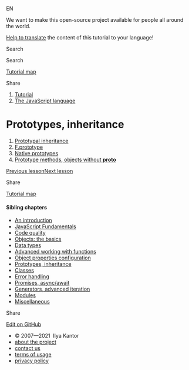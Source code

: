 EN

<!-- -->

We want to make this open-source project available for people all around the world.

[Help to translate](https://javascript.info/translate) the content of this tutorial to your language!

Search

Search

<a href="/tutorial/map" class="map"><span class="map__text">Tutorial map</span></a>

<span class="share-icons__title">Share</span><a href="https://twitter.com/share?url=https%3A%2F%2Fjavascript.info%2Fprototypes" class="share share_tw"></a><a href="https://www.facebook.com/sharer/sharer.php?s=100&amp;p%5Burl%5D=https%3A%2F%2Fjavascript.info%2Fprototypes" class="share share_fb"></a>

1.  <a href="/" class="breadcrumbs__link"><span class="breadcrumbs__hidden-text">Tutorial</span></a>
2.  <span id="breadcrumb-1"><a href="/js" class="breadcrumbs__link"><span>The JavaScript language</span></a></span>

# Prototypes, inheritance

1.  <a href="/prototype-inheritance" class="lessons-list__link">Prototypal inheritance</a>
2.  <a href="/function-prototype" class="lessons-list__link">F.prototype</a>
3.  <a href="/native-prototypes" class="lessons-list__link">Native prototypes</a>
4.  <a href="/prototype-methods" class="lessons-list__link">Prototype methods, objects without **proto**</a>

<a href="/property-accessors" class="page__nav page__nav_prev"><span class="page__nav-text"><span class="page__nav-text-shortcut"></span></span><span class="page__nav-text-alternate">Previous lesson</span></a><a href="/prototype-inheritance" class="page__nav page__nav_next"><span class="page__nav-text"><span class="page__nav-text-shortcut"></span></span><span class="page__nav-text-alternate">Next lesson</span></a>

<span class="share-icons__title">Share</span><a href="https://twitter.com/share?url=https%3A%2F%2Fjavascript.info%2Fprototypes" class="share share_tw"></a><a href="https://www.facebook.com/sharer/sharer.php?s=100&amp;p%5Burl%5D=https%3A%2F%2Fjavascript.info%2Fprototypes" class="share share_fb"></a>

<a href="/tutorial/map" class="map"><span class="map__text">Tutorial map</span></a>

<a href="/tutorial/map" class="map"></a>

#### Sibling chapters

- <a href="/getting-started" class="sidebar__link">An introduction</a>
- <a href="/first-steps" class="sidebar__link">JavaScript Fundamentals</a>
- <a href="/code-quality" class="sidebar__link">Code quality</a>
- <a href="/object-basics" class="sidebar__link">Objects: the basics</a>
- <a href="/data-types" class="sidebar__link">Data types</a>
- <a href="/advanced-functions" class="sidebar__link">Advanced working with functions</a>
- <a href="/object-properties" class="sidebar__link">Object properties configuration</a>
- <a href="/prototypes" class="sidebar__link">Prototypes, inheritance</a>
- <a href="/classes" class="sidebar__link">Classes</a>
- <a href="/error-handling" class="sidebar__link">Error handling</a>
- <a href="/async" class="sidebar__link">Promises, async/await</a>
- <a href="/generators-iterators" class="sidebar__link">Generators, advanced iteration</a>
- <a href="/modules" class="sidebar__link">Modules</a>
- <a href="/js-misc" class="sidebar__link">Miscellaneous</a>

Share

<a href="https://twitter.com/share?url=https%3A%2F%2Fjavascript.info%2Fprototypes" class="share share_tw sidebar__share"></a><a href="https://www.facebook.com/sharer/sharer.php?s=100&amp;p%5Burl%5D=https%3A%2F%2Fjavascript.info%2Fprototypes" class="share share_fb sidebar__share"></a>

<a href="https://github.com/javascript-tutorial/en.javascript.info/blob/master/1-js/08-prototypes" class="sidebar__link">Edit on GitHub</a>

- © 2007—2021  Ilya Kantor
- <a href="/about" class="page-footer__link">about the project</a>
- <a href="/about#contact-us" class="page-footer__link">contact us</a>
- <a href="/terms" class="page-footer__link">terms of usage</a>
- <a href="/privacy" class="page-footer__link">privacy policy</a>
